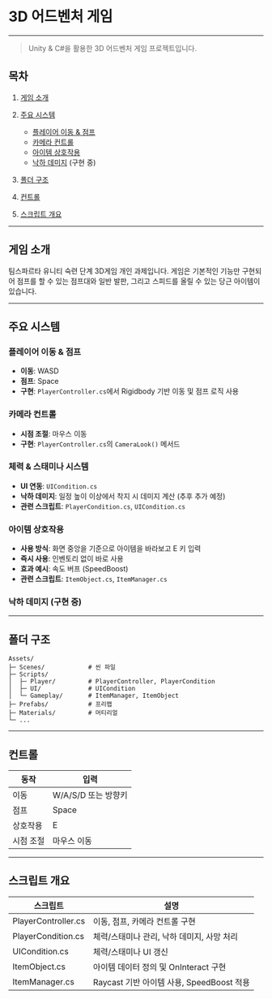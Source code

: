 # 3D 어드벤처 게임

---

> Unity & C#을 활용한 3D 어드벤처 게임 프로젝트입니다.

## 목차

1. [게임 소개](#게임-소개)
2. [주요 시스템](#주요-시스템)

   * [플레이어 이동 & 점프](#플레이어-이동--점프)
   * [카메라 컨트롤](#카메라-컨트롤)
   * [아이템 상호작용](#아이템-상호작용)
   * [낙하 데미지](#낙하-데미지) (구현 중)
3. [폴더 구조](#폴더-구조)
4. [컨트롤](#컨트롤)
6. [스크립트 개요](#스크립트-개요)

---

## 게임 소개

팀스파르타 유니티 숙련 단계 3D게임 개인 과제입니다.
게임은 기본적인 기능만 구현되어 점프를 할 수 있는 점프대와 일반 발판, 그리고 스피드를 올릴 수 있는 당근 아이템이 있습니다.

---

## 주요 시스템

### 플레이어 이동 & 점프

* **이동**: WASD 
* **점프**: Space
* **구현**: `PlayerController.cs`에서 Rigidbody 기반 이동 및 점프 로직 사용

### 카메라 컨트롤

* **시점 조절**: 마우스 이동
* **구현**: `PlayerController.cs`의 `CameraLook()` 메서드

### 체력 & 스태미나 시스템

* **UI 연동**: `UICondition.cs`
* **낙하 데미지**: 일정 높이 이상에서 착지 시 데미지 계산 (추후 추가 예정)
* **관련 스크립트**: `PlayerCondition.cs`, `UICondition.cs`

### 아이템 상호작용

* **사용 방식**: 화면 중앙을 기준으로 아이템을 바라보고 E 키 입력
* **즉시 사용**: 인벤토리 없이 바로 사용
* **효과 예시**: 속도 버프 (SpeedBoost)
* **관련 스크립트**: `ItemObject.cs`, `ItemManager.cs`

### 낙하 데미지 (구현 중)


---

## 폴더 구조

```plaintext
Assets/
├─ Scenes/            # 씬 파일
├─ Scripts/
│  ├─ Player/         # PlayerController, PlayerCondition
│  ├─ UI/             # UICondition
│  └─ Gameplay/       # ItemManager, ItemObject
├─ Prefabs/           # 프리팹
├─ Materials/         # 머티리얼
└─ ...
```

---

## 컨트롤

| 동작    | 입력             |
| ----- | -------------- |
| 이동    | W/A/S/D 또는 방향키 |
| 점프    | Space          |
| 상호작용  | E              |
| 시점 조절 | 마우스 이동         |

---

## 스크립트 개요

| 스크립트                | 설명                               |
| ------------------- | -------------------------------- |
| PlayerController.cs | 이동, 점프, 카메라 컨트롤 구현               |
| PlayerCondition.cs  | 체력/스태미나 관리, 낙하 데미지, 사망 처리        |
| UICondition.cs      | 체력/스태미나 UI 갱신                    |
| ItemObject.cs       | 아이템 데이터 정의 및 OnInteract 구현       |
| ItemManager.cs      | Raycast 기반 아이템 사용, SpeedBoost 적용 |


